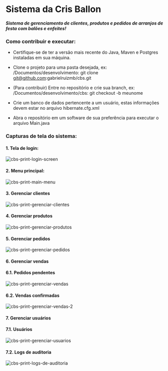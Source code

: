 # Sistema da Cris Ballon

  **_Sistema de gerenciamento de clientes, produtos e pedidos de arranjos de festa com balões e enfeites!_**

### Como contribuir e executar:

 - Certifique-se de ter a versão mais recente do Java, Maven e Postgres instaladas em sua máquina.
   
 - Clone o projeto para uma pasta desejada, ex:
  /Documentos/desenvolvimento: git clone git@github.com:gabrielruizmb/cbs.git

 - (Para contribuir) Entre no repositório e crie sua branch, ex:
  /Documentos/desenvolvimento/cbs: git checkout -b meunome

 - Crie um banco de dados pertencente a um usuário, estas informações devem estar no arquivo hibernate.cfg.xml

 - Abra o repositório em um software de sua preferência para executar o arquivo Main.java


### Capturas de tela do sistema:

#### 1. Tela de login:

![cbs-print-login-screen](https://github.com/user-attachments/assets/1fdae9a9-c00a-47e5-9a1a-b20c0f420c5e)

#### 2. Menu principal:

![cbs-print-main-menu](https://github.com/user-attachments/assets/1025a8fb-cc66-4fcb-a53b-e577dfc9c4be)

#### 3. Gerenciar clientes

![cbs-print-gerenciar-clientes](https://github.com/user-attachments/assets/cb43a60a-cebd-4ad2-bd81-b061285d8c99)

#### 4. Gerenciar produtos

![cbs-print-gerenciar-produtos](https://github.com/user-attachments/assets/d33a9a47-ec2c-4ef5-811a-223fb02141c2)

#### 5. Gerenciar pedidos

![cbs-print-gerenciar-pedidos](https://github.com/user-attachments/assets/c19cfbdf-f6b6-4b20-8024-b489086f3580)

#### 6. Gerenciar vendas

#### 6.1. Pedidos pendentes
![cbs-print-gerenciar-vendas](https://github.com/user-attachments/assets/05e01523-4f34-4a0e-9886-495ab19de94e)

#### 6.2. Vendas confirmadas
![cbs-print-gerenciar-vendas-2](https://github.com/user-attachments/assets/1621584f-1323-4baf-8208-de491a05fc1b)

#### 7. Gerenciar usuários

#### 7.1. Usuários

![cbs-print-gerenciar-usuarios](https://github.com/user-attachments/assets/5cca9d08-fede-4bf7-a365-bc6514c2a6fd)

#### 7.2. Logs de auditoria

![cbs-print-logs-de-auditoria](https://github.com/user-attachments/assets/6412e9a3-17b5-48eb-9670-b946498e7527)


